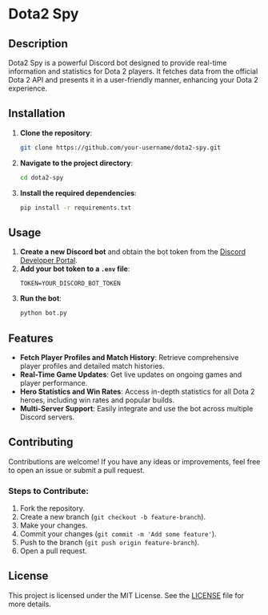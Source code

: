 # Dota2 Spy

## Description
Dota2 Spy is a powerful Discord bot designed to provide real-time information and statistics for Dota 2 players. It fetches data from the official Dota 2 API and presents it in a user-friendly manner, enhancing your Dota 2 experience.

## Installation
1. **Clone the repository**:
   ```bash
   git clone https://github.com/your-username/dota2-spy.git
   ```
2. **Navigate to the project directory**:
   ```bash
   cd dota2-spy
   ```
3. **Install the required dependencies**:
   ```bash
   pip install -r requirements.txt
   ```

## Usage
1. **Create a new Discord bot** and obtain the bot token from the [Discord Developer Portal](https://discord.com/developers/applications).
2. **Add your bot token to a `.env` file**:
   ```
   TOKEN=YOUR_DISCORD_BOT_TOKEN
   ```
3. **Run the bot**:
   ```bash
   python bot.py
   ```

## Features
- **Fetch Player Profiles and Match History**: Retrieve comprehensive player profiles and detailed match histories.
- **Real-Time Game Updates**: Get live updates on ongoing games and player performance.
- **Hero Statistics and Win Rates**: Access in-depth statistics for all Dota 2 heroes, including win rates and popular builds.
- **Multi-Server Support**: Easily integrate and use the bot across multiple Discord servers.

## Contributing
Contributions are welcome! If you have any ideas or improvements, feel free to open an issue or submit a pull request.

### Steps to Contribute:
1. Fork the repository.
2. Create a new branch (`git checkout -b feature-branch`).
3. Make your changes.
4. Commit your changes (`git commit -m 'Add some feature'`).
5. Push to the branch (`git push origin feature-branch`).
6. Open a pull request.

## License
This project is licensed under the MIT License. See the [LICENSE](LICENSE) file for more details.
